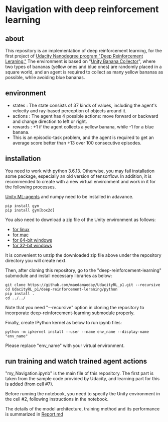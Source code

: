 # Navigation with deep reinforcement learning

## about
This repository is an implementation of deep reinforcement learning,
for the first project of [Udacity Nanodegree program "Deep Reinforcement Leraning."](https://www.udacity.com/course/deep-reinforcement-learning-nanodegree--nd893)
The environment is based on "[Unity Banana Collector](https://github.com/ostamand/banana-collector)",
where two types of bananas (yellow ones and blue ones) are randomly placed in a square world,
and an agent is required to collect as many yellow bananas as possible,
while avoiding blue bananas.

## environment
 - states : The state consists of 37 kinds of values,
including the agent's velocity and ray-based perception of objects around it.
 - actions : The agent has 4 possible actions:
move forward or backward and change direction to left or right.
 - rewards : +1 if the agent collects a yellow banana,
 while -1 for a blue banana.
 - This is an episodic-task problem,
 and the agent is required to get an average score better than +13
 over 100 consecutive episodes.


## installation
You need to work with python 3.6.13.
Otherwise, you may fail installation some package,
especially an old version of tensorflow.
In addition, it is recommended to create with a new virtual environment
and work in it for the following processes.

[Unity ML-agents](https://github.com/openai/gym) and numpy need to be installed in adavance. 

```
pip install gym
pip install gym[box2d]
```

You also need to download a zip file of the Unity environment as follows:
 - [for linux](https://s3-us-west-1.amazonaws.com/udacity-drlnd/P1/Banana/Banana_Linux.zip)
 - [for mac](https://s3-us-west-1.amazonaws.com/udacity-drlnd/P1/Banana/Banana.app.zip)
 - [for 64-bit windows](https://s3-us-west-1.amazonaws.com/udacity-drlnd/P1/Banana/Banana_Windows_x86_64.zip)
 - [for 32-bit windows](https://s3-us-west-1.amazonaws.com/udacity-drlnd/P1/Banana/Banana_Windows_x86.zip)

It is convenient to unzip the downloaded zip file above
under the repository directory you will create next.


Then, after cloning this repository, go to the "deep-reinforcement-learning" submodule and install necessary libraries as below:

```
git clone https://github.com/maedamaeday/UdacityRL_p1.git --recursive
cd UdacityRL_p1/deep-reinforcement-leraning/python
pip install .
cd ../../
```

Note that you need "--recursive" option in cloning the repository
to incorporate deep-reinforcement-learning submodule properly.

Finally, create IPython kernel as below to run ipynb files:

```
python -m ipkernel install --user --name env_name --display-name "env_name"
```

Please replace "env_name" with your virtual environment.

## run training and watch trained agent actions
"my_Navigation.ipynb" is the main file of this repository.
The first part is taken from the sample code provided by Udacity,
and learning part for this is added (from cell #7).

Before running the notebook,
you need to specify the Unity environment in the cell #2,
following instructions in the notebook.

The details of the model architecture, training method and its performance is
summarized in [Report.md](Report.md)